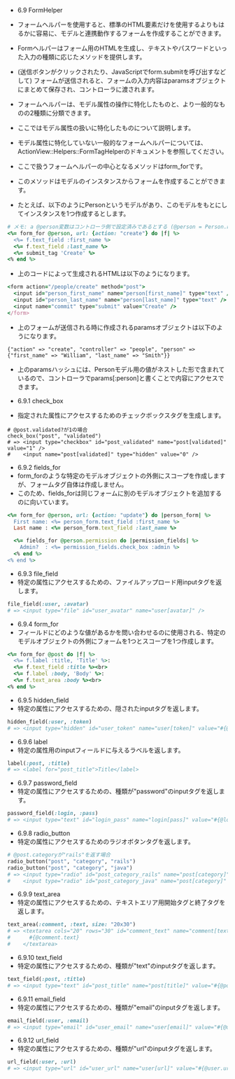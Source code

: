 - 6.9 FormHelper
- フォームヘルパーを使用すると、標準のHTML要素だけを使用するよりもはるかに容易に、モデルと連携動作するフォームを作成することができます。
- Formヘルパーはフォーム用のHTMLを生成し、テキストやパスワードといった入力の種類に応じたメソッドを提供します。
- (送信ボタンがクリックされたり、JavaScriptでform.submitを呼び出すなどして) フォームが送信されると、フォームの入力内容はparamsオブジェクトにまとめて保存され、コントローラに渡されます。

- フォームヘルパーは、モデル属性の操作に特化したものと、より一般的なものの2種類に分類できます。
- ここではモデル属性の扱いに特化したものについて説明します。
- モデル属性に特化していない一般的なフォームヘルパーについては、ActionView::Helpers::FormTagHelperのドキュメントを参照してください。

- ここで扱うフォームヘルパーの中心となるメソッドはform_forです。
- このメソッドはモデルのインスタンスからフォームを作成することができます。
- たとえば、以下のようにPersonというモデルがあり、このモデルをもとにしてインスタンスを1つ作成するとします。

```ruby
# メモ: a @person変数はコントローラ側で設定済みであるとする (@person = Person.newなど)
<%= form_for @person, url: {action: "create"} do |f| %>
  <%= f.text_field :first_name %>
  <%= f.text_field :last_name %>
  <%= submit_tag 'Create' %>
<% end %>
```

- 上のコードによって生成されるHTMLは以下のようになります。

```ruby
<form action="/people/create" method="post">
  <input id="person_first_name" name="person[first_name]" type="text" />
  <input id="person_last_name" name="person[last_name]" type="text" />
  <input name="commit" type="submit" value="Create" />
</form>
```

- 上のフォームが送信される時に作成されるparamsオブジェクトは以下のようになります。

```
{"action" => "create", "controller" => "people", "person" => {"first_name" => "William", "last_name" => "Smith"}}
```

- 上のparamsハッシュには、Personモデル用の値がネストした形で含まれているので、コントローラでparams[:person]と書くことで内容にアクセスできます。

- 6.9.1 check_box
- 指定された属性にアクセスするためのチェックボックスタグを生成します。

```
# @post.validated?が1の場合
check_box("post", "validated")
# => <input type="checkbox" id="post_validated" name="post[validated]" value="1" />
#    <input name="post[validated]" type="hidden" value="0" />
```

- 6.9.2 fields_for
- form_forのような特定のモデルオブジェクトの外側にスコープを作成しますが、フォームタグ自体は作成しません。
- このため、fields_forは同じフォームに別のモデルオブジェクトを追加するのに向いています。

```ruby
<%= form_for @person, url: {action: "update"} do |person_form| %>
  First name: <%= person_form.text_field :first_name %>
  Last name : <%= person_form.text_field :last_name %>

  <%= fields_for @person.permission do |permission_fields| %>
    Admin?  : <%= permission_fields.check_box :admin %>
  <% end %>
<% end %>
```

- 6.9.3 file_field
- 特定の属性にアクセスするための、ファイルアップロード用inputタグを返します。

```ruby
file_field(:user, :avatar)
# => <input type="file" id="user_avatar" name="user[avatar]" />
```

- 6.9.4 form_for
- フィールドにどのような値があるかを問い合わせるのに使用される、特定のモデルオブジェクトの外側にフォームを1つとスコープを1つ作成します。

```ruby
<%= form_for @post do |f| %>
  <%= f.label :title, 'Title' %>:
  <%= f.text_field :title %><br>
  <%= f.label :body, 'Body' %>:
  <%= f.text_area :body %><br>
<% end %>
```

- 6.9.5 hidden_field
- 特定の属性にアクセスするための、隠されたinputタグを返します。

```ruby
hidden_field(:user, :token)
# => <input type="hidden" id="user_token" name="user[token]" value="#{@user.token}" />
```

- 6.9.6 label
- 特定の属性用のinputフィールドに与えるラベルを返します。

```ruby
label(:post, :title)
# => <label for="post_title">Title</label>
```

- 6.9.7 password_field
- 特定の属性にアクセスするための、種類が"password"のinputタグを返します。

```ruby
password_field(:login, :pass)
# => <input type="text" id="login_pass" name="login[pass]" value="#{@login.pass}" />
```

- 6.9.8 radio_button
- 特定の属性にアクセスするためのラジオボタンタグを返します。

```ruby
# @post.categoryが"rails"を返す場合
radio_button("post", "category", "rails")
radio_button("post", "category", "java")
# => <input type="radio" id="post_category_rails" name="post[category]" value="rails" checked="checked" />
#    <input type="radio" id="post_category_java" name="post[category]" value="java" />
```

- 6.9.9 text_area
- 特定の属性にアクセスするための、テキストエリア用開始タグと終了タグを返します。

```ruby
text_area(:comment, :text, size: "20x30")
# => <textarea cols="20" rows="30" id="comment_text" name="comment[text]">
#      #{@comment.text}
#    </textarea>
```

- 6.9.10 text_field
- 特定の属性にアクセスするための、種類が"text"のinputタグを返します。

```ruby
text_field(:post, :title)
# => <input type="text" id="post_title" name="post[title]" value="#{@post.title}" />
```

- 6.9.11 email_field
- 特定の属性にアクセスするための、種類が"email"のinputタグを返します。

```ruby
email_field(:user, :email)
# => <input type="email" id="user_email" name="user[email]" value="#{@user.email}" />
```

- 6.9.12 url_field
- 特定の属性にアクセスするための、種類が"url"のinputタグを返します。

```ruby
url_field(:user, :url)
# => <input type="url" id="user_url" name="user[url]" value="#{@user.url}" />
```
